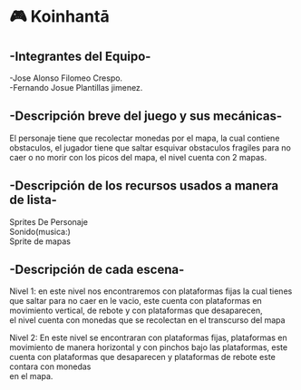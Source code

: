 # 🎮 Koinhantā

## -Integrantes del Equipo-
-Jose Alonso Filomeo Crespo.  
-Fernando Josue Plantillas jimenez.  


## -Descripción breve del juego y sus mecánicas-
El personaje tiene que recolectar monedas por el mapa, la cual contiene obstaculos, el jugador tiene que saltar esquivar obstaculos fragiles para no caer o no morir
con los picos del mapa, el nivel cuenta con 2 mapas.  


## -Descripción de los recursos usados a manera de lista-
Sprites De Personaje  
Sonido(musica:)  
Sprite de mapas  


## -Descripción de cada escena-
Nivel 1: en este nivel nos encontraremos con plataformas fijas la cual tienes que saltar para no caer en le vacio, este cuenta con plataformas en movimiento vertical, de rebote y con plataformas que desaparecen,  
el nivel cuenta con monedas que se recolectan en el transcurso del mapa  
  
Nivel 2: En este nivel se encontraran con plataformas fijas, plataformas en movimiento de manera horizontal y con pinchos bajo las plataformas, este cuenta con plataformas que desaparecen y plataformas de rebote este contara con monedas  
en el mapa.  

